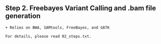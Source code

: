   ## Step 2. Freebayes Variant Calling and .bam file generation
    + Relies on BWA, SAMtools, FreeBayes, and GATK
    
    For details, please read 02_steps.txt.

